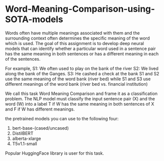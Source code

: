 # Word-Meaning-Comparison-using-SOTA-models

Words often have multiple meanings associated with them and the surrounding context often
determines the specific meaning of the word which is used. The goal of this assignment is to
develop deep neural models that can identify whether a particular word used in a sentence pair
has the same meaning in both sentences or has a different meaning in each of the sentences.

For example,
S1: We often used to play on the bank of the river
S2: We lived along the bank of the Ganges.
S3: He cashed a check at the bank
S1 and S2 use the same meaning of the word bank (river bed) while S1 and S3 use different
meanings of the word bank (river bed vs. financial institution)

We call this task Word Meaning Comparison and frame it as a classification problem. The NLP
model must classify the input sentence pair (X) and the word (W) into a label T if W has the
same meaning in both sentences of X and F if W has different meanings.

the pretrained models you can use to the following four: 
1. bert-base-(cased/uncased)
2. DistilBERT
3. alberta-xlarge 
4. T5v1.1-small

Popular HuggingFace library is user for this task.
